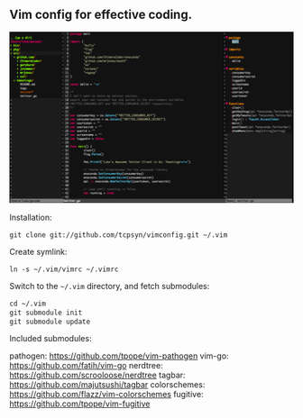 ## Vim config for effective coding.
![Vim Config](https://github.com/tcpsyn/vimconfig/raw/master/img/screenshot.png)

Installation:

    git clone git://github.com/tcpsyn/vimconfig.git ~/.vim

Create symlink:

    ln -s ~/.vim/vimrc ~/.vimrc

Switch to the `~/.vim` directory, and fetch submodules:

    cd ~/.vim
    git submodule init
    git submodule update

Included submodules:

pathogen: https://github.com/tpope/vim-pathogen
vim-go: https://github.com/fatih/vim-go
nerdtree: https://github.com/scrooloose/nerdtree
tagbar: https://github.com/majutsushi/tagbar
colorschemes: https://github.com/flazz/vim-colorschemes
fugitive: https://github.com/tpope/vim-fugitive
